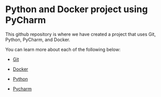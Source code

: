 # Python and Docker project using PyCharm

This github repository is where we have created a project that uses Git, Python, PyCharm, and Docker. 

You can learn more about each of the following below:

-  [Git](https://www.atlassian.com/git/tutorials/what-is-git)

-  [Docker](https://opensource.com/resources/what-docker)

-  [Python](https://www.python.org/doc/essays/blurb/)

-  [Pycharm](https://www.lynda.com/Python-tutorials/What-PyCharm/590828/629411-4.html)